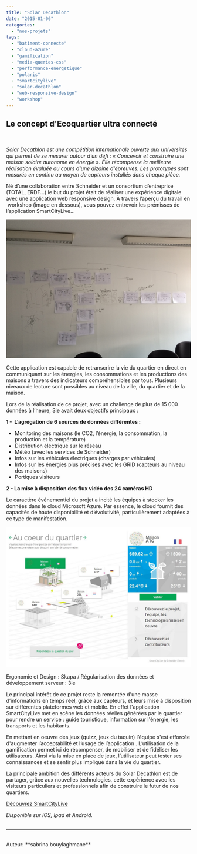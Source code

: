 ```yaml
---
title: "Solar Decathlon"
date: "2015-01-06"
categories: 
  - "nos-projets"
tags: 
  - "batiment-connecte"
  - "cloud-azure"
  - "gamification"
  - "media-queries-css"
  - "performance-energetique"
  - "polaris"
  - "smartcitylive"
  - "solar-decathlon"
  - "web-responsive-design"
  - "workshop"
---
```


## **Le concept d'Ecoquartier** **ultra connecté**

 

_Solar Decathlon est une compétition internationale ouverte aux universités qui permet de se mesurer autour d’un défi : « Concevoir et construire une maison solaire autonome en énergie ». Elle récompense la meilleure réalisation évaluée au cours d'une dizaine d'épreuves. Les prototypes sont mesurés en continu au moyen de capteurs installés dans chaque pièce._

Né d’une collaboration entre Schneider et un consortium d’entreprise (TOTAL, ERDF...) le but du projet était de réaliser une expérience digitale avec une application web responsive design. À travers l’aperçu du travail en  workshop (image en dessous), vous pouvez entrevoir les prémisses de l’application SmartCityLive…

![Solar Decathlon - image 2](/assets/images/IMG_2307.jpg)

Cette application est capable de retranscrire la vie du quartier en direct en communiquant sur les énergies, les consommations et les productions des maisons à travers des indicateurs compréhensibles par tous. Plusieurs niveaux de lecture sont possibles au niveau de la ville, du quartier et de la maison.

Lors de la réalisation de ce projet, avec un challenge de plus de 15 000 données à l’heure, 3ie avait deux objectifs principaux :

**1 -  L’agrégation de 6 sources de données différentes :**

- Monitoring des maisons (le CO2, l’énergie, la consommation, la production et la température)
- Distribution électrique sur le réseau
- Météo (avec les services de Schneider)
- Infos sur les véhicules électriques (charges par véhicules)
- Infos sur les énergies plus précises avec les GRID (capteurs au niveau des maisons)
- Portiques visiteurs

**2 - La mise à disposition des flux vidéo des 24 caméras HD**

Le caractère événementiel du projet a incité les équipes à stocker les données dans le cloud Microsoft Azure. Par essence, le cloud fournit des capacités de haute disponibilité et d’évolutivité, particulièrement adaptées à ce type de manifestation.

[![Solar Decathlon - image 1](/assets/images/app-solar.jpg)](/assets/images/app-solar.jpg)

Ergonomie et Design : Skapa / Régularisation des données et développement serveur : 3ie

Le principal intérêt de ce projet reste la remontée d'une masse d’informations en temps réel, grâce aux capteurs, et leurs mise à disposition sur différentes plateformes web et mobile. En effet l'application SmartCityLive met en scène les données réelles générées par le quartier pour rendre un service : guide touristique, information sur l'énergie, les transports et les habitants.

En mettant en oeuvre des jeux (quizz, jeux du taquin) l’équipe s'est efforcée d'augmenter l’acceptabilité et l’usage de l’application . L’utilisation de la gamification permet ici de récompenser, de mobiliser et de fidéliser les utilisateurs. Ainsi via la mise en place de jeux, l’utilisateur peut tester ses connaissances et se sentir plus impliqué dans la vie du quartier.

La principale ambition des différents acteurs du Solar Decathlon est de partager, grâce aux nouvelles technologies, cette expérience avec les visiteurs particuliers et professionnels afin de construire le futur de nos quartiers.

[Découvrez SmartCityLive](http://workspacefindercloudcomputing.cloudapp.net/workspace-ios/ "Décrouvez SmartCityLive")

_Disponible sur IOS, Ipad et Android._
<br>
<br>

---------------------------------------
<br>
Auteur: **sabrina.bouylaghmane**
